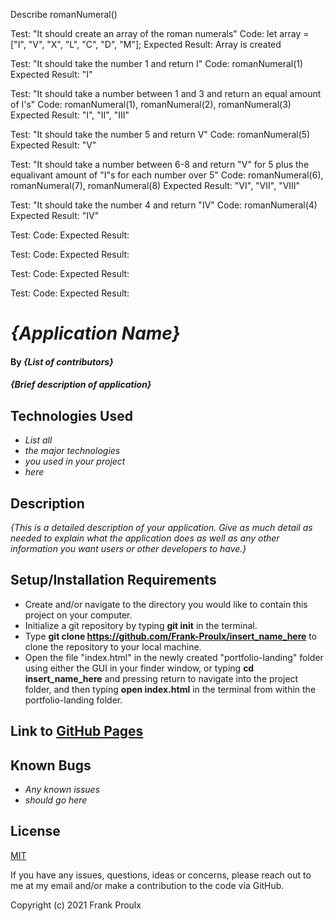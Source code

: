 Describe romanNumeral()

Test: "It should create an array of the roman numerals"
Code: let array = ["I", "V", "X", "L", "C", "D", "M"];
Expected Result: Array is created

Test: "It should take the number 1 and return I"
Code: romanNumeral(1)
Expected Result: "I"

Test: "It should take a number between 1 and 3 and return an equal amount of I's"
Code: romanNumeral(1), romanNumeral(2), romanNumeral(3)
Expected Result: "I", "II", "III"

Test: "It should take the number 5 and return V"
Code: romanNumeral(5)
Expected Result: "V"

Test: "It should take a number between 6-8 and return "V" for 5 plus the equalivant amount of "I"s for each number over 5"
Code: romanNumeral(6), romanNumeral(7), romanNumeral(8)
Expected Result: "VI", "VII", "VIII"

Test: "It should take the number 4 and return "IV"
Code: romanNumeral(4)
Expected Result: "IV"

Test: 
Code:
Expected Result:

Test:
Code:
Expected Result:

Test:
Code:
Expected Result:

Test: 
Code:
Expected Result:




# _{Application Name}_

#### By _**{List of contributors}**_

#### _{Brief description of application}_

## Technologies Used

* _List all_
* _the major technologies_
* _you used in your project_
* _here_

## Description

_{This is a detailed description of your application. Give as much detail as needed to explain what the application does as well as any other information you want users or other developers to have.}_

## Setup/Installation Requirements

* Create and/or navigate to the directory you would like to contain this project on your computer.
* Initialize a git repository by typing **git init** in the terminal.
* Type **git clone https://github.com/Frank-Proulx/insert_name_here** to clone the repository to your local machine.
* Open the file "index.html" in the newly created "portfolio-landing" folder using either the GUI in your finder window, or typing **cd insert_name_here** and pressing return to navigate into the project folder, and then typing **open index.html** in the terminal from within the portfolio-landing folder.  

## Link to [GitHub Pages](https://frank-proulx.github.io//)

## Known Bugs

* _Any known issues_
* _should go here_

## License

[MIT](https://opensource.org/licenses/MIT)

If you have any issues, questions, ideas or concerns, please reach out to me at my email and/or make a contribution to the code via GitHub.

Copyright (c) 2021 Frank Proulx